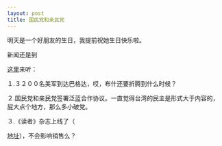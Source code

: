 ```yaml
---
layout: post
title: 国民党和亲民党
---
```


明天是一个好朋友的生日，我提前祝她生日快乐啦。

新闻还是到

[这里](http://www.francaisblog.com.cn/node/500)来听：

１.３２００名美军到达巴格达，哎，布什还要折腾到什么时候？

２.国民党和亲民党签署泛蓝合作协议。一直觉得台湾的民主是形式大于内容的，屁大点个地方，那么多小破党。

３.《读者》杂志上线了（

[地址](http://www.duzhe.com/)），不会影响销售么？
